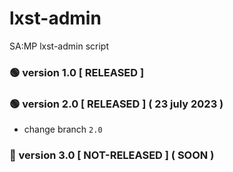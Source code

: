 # lxst-admin
SA:MP lxst-admin script


### 🟢 version 1.0 [ RELEASED ]


### 🟢 version 2.0 [ RELEASED ] ( 23 july 2023 )
- change branch `2.0`


### 🔴 version 3.0 [ NOT-RELEASED ] ( SOON )
